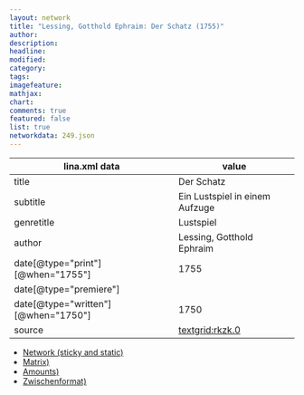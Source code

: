 ```yaml
---
layout: network
title: "Lessing, Gotthold Ephraim: Der Schatz (1755)"
author:
description:
headline:
modified:
category:
tags:
imagefeature: 
mathjax: 
chart: 
comments: true
featured: false
list: true
networkdata: 249.json
---
```

lina.xml data  | value
------------- | -------------
title|Der Schatz
subtitle|Ein Lustspiel in einem Aufzuge
genretitle|Lustspiel
author|Lessing, Gotthold Ephraim
date[@type="print"][@when="1755"]|1755
date[@type="premiere"]|
date[@type="written"][@when="1750"]|1750
source|[textgrid:rkzk.0](https://textgridlab.org/1.0/tgcrud-public/rest/textgrid:rkzk.0/data)



* [Network (sticky and static)](/linas/network249)
* [Matrix)](/linas/matrix249)
* [Amounts)](/linas/amount249)
* [Zwischenformat)](/linas/lina249 )
